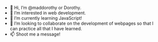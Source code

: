 - 👋 Hi, I’m @maddorothy or Dorothy. 
- 👀 I’m interested in web development. 
- 🌱 I’m currently learning JavaScript!
- 💞️ I’m looking to collaborate on the development of webpages so that I can practice all that I have learned.
- 📫 Shoot me a message!

<!---
maddorothy/maddorothy is a ✨ special ✨ repository because its `README.md` (this file) appears on your GitHub profile.
You can click the Preview link to take a look at your changes.
--->
